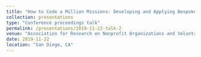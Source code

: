 ```yaml
---
title: "How to Code a Million Missions: Developing and Applying Bespoke Nonprofit Activity Codes Using Machine Learning Algorithms"
collection: presentations
type: "Conference proceedings talk"
permalink: /presentations/2019-11-22-talk-2
venue: "Association for Research on Nonprofit Organizations and Voluntary Action, Annual Conference"
date: 2019-11-22
location: "San Diego, CA"
---
```

